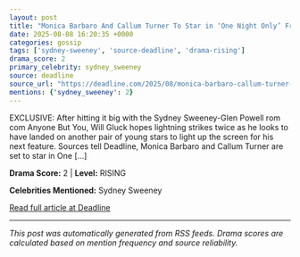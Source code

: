 ```yaml
---
layout: post
title: "Monica Barbaro And Callum Turner To Star in ‘One Night Only’ From Will Gluck; Universal Dates It For August 2026""
date: 2025-08-08 16:20:35 +0000
categories: gossip
tags: ['sydney-sweeney', 'source-deadline', 'drama-rising']
drama_score: 2
primary_celebrity: sydney_sweeney
source: deadline
source_url: "https://deadline.com/2025/08/monica-barbaro-callum-turner-one-night-only-will-gluck-1236481748/""
mentions: {'sydney_sweeney': 2}
---
```


EXCLUSIVE: After hitting it big with the Sydney Sweeney-Glen Powell rom com Anyone But You, Will Gluck hopes lightning strikes twice as he looks to have landed on another pair of young stars to light up the screen for his next feature. Sources tell Deadline, Monica Barbaro and Callum Turner are set to star in One […]

**Drama Score:** 2 | **Level:** RISING

**Celebrities Mentioned:** Sydney Sweeney

[Read full article at Deadline](https://deadline.com/2025/08/monica-barbaro-callum-turner-one-night-only-will-gluck-1236481748/)

---
*This post was automatically generated from RSS feeds. Drama scores are calculated based on mention frequency and source reliability.*
